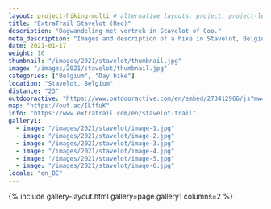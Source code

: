 ```yaml
---
layout: project-hiking-multi # alternative layouts: project, project-left, project-right, project-top
title: "ExtraTrail Stavelot (Red)"
description: "Dagwandeling met vertrek in Stavelot of Coo."
meta_description: "Images and description of a hike in Stavelot, Belgium."
date: 2021-01-17
weight: 10
thumbnail: "/images/2021/stavelot/thumbnail.jpg"
image: "/images/2021/stavelot/thumbnail.jpg"
categories: ["Belgium", "Day hike"]
location: "Stavelot, Belgium"
distance: "23"
outdooractive: "https://www.outdooractive.com/en/embed/273412966/js?mw=false&usr=4imcb1&key=USR-LKA30EGO-EMWGMIS4-4OSSTG7J"
map: "https://out.ac/ILffuK"
info: "https://www.extratrail.com/en/stavelot-trail"
gallery1:
  - image: "/images/2021/stavelot/image-1.jpg"
  - image: "/images/2021/stavelot/image-2.jpg"
  - image: "/images/2021/stavelot/image-3.jpg"
  - image: "/images/2021/stavelot/image-4.jpg"
  - image: "/images/2021/stavelot/image-5.jpg"
  - image: "/images/2021/stavelot/image-6.jpg"
locale: "en_BE"
---
```


{% include gallery-layout.html gallery=page.gallery1 columns=2 %}

